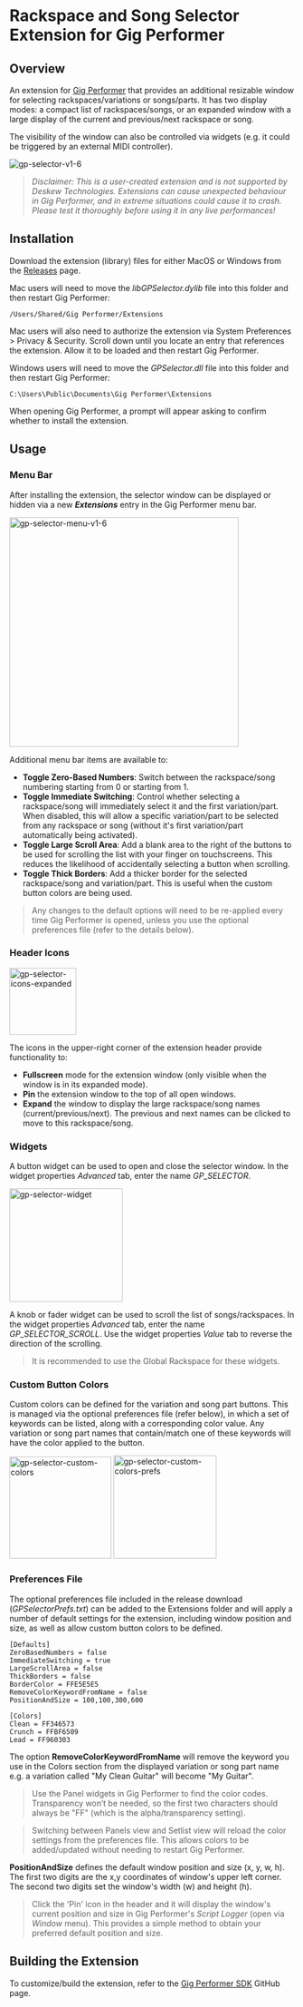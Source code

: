 # Rackspace and Song Selector Extension for Gig Performer

## Overview

An extension for [Gig Performer](https://gigperformer.com) that provides an additional resizable window for selecting rackspaces/variations or songs/parts. It has two display modes: a compact list of rackspaces/songs, or an expanded window with a large display of the current and previous/next rackspace or song.

The visibility of the window can also be controlled via widgets (e.g. it could be triggered by an external MIDI controller).

![gp-selector-v1-6](https://user-images.githubusercontent.com/107261652/193566984-a2c4be98-ed7f-4821-98a0-c5a9e30c0a48.gif)


> _Disclaimer: This is a user-created extension and is not supported by Deskew Technologies. Extensions can cause unexpected behaviour in Gig Performer, and in extreme situations could cause it to crash. Please test it thoroughly before using it in any live performances!_

## Installation

Download the extension (library) files for either MacOS or Windows from the [Releases](https://github.com/gp-rank13/gp-selector/releases) page.  

Mac users will need to move the _libGPSelector.dylib_ file into this folder and then restart Gig Performer:
```
/Users/Shared/Gig Performer/Extensions
```
Mac users will also need to authorize the extension via System Preferences > Privacy & Security. Scroll down until you locate an entry that references the extension. Allow it to be loaded and then restart Gig Performer.

Windows users will need to move the _GPSelector.dll_ file into this folder and then restart Gig Performer:
```
C:\Users\Public\Documents\Gig Performer\Extensions
```
When opening Gig Performer, a prompt will appear asking to confirm whether to install the extension.

## Usage
### Menu Bar

After installing the extension, the selector window can be displayed or hidden via a new **_Extensions_** entry in the Gig Performer menu bar. 

<img width="405" alt="gp-selector-menu-v1-6" src="https://user-images.githubusercontent.com/107261652/193559997-44f84a60-4ce0-4335-a1f9-03cf559e28a2.png">

Additional menu bar items are available to:
* **Toggle Zero-Based Numbers**: Switch between the rackspace/song numbering starting from 0 or starting from 1.
* **Toggle Immediate Switching**: Control whether selecting a rackspace/song will immediately select it and the first variation/part. When disabled, this will allow a specific variation/part to be selected from any rackspace or song (without it's first variation/part automatically being activated).
* **Toggle Large Scroll Area**: Add a blank area to the right of the buttons to be used for scrolling the list with your finger on touchscreens. This reduces the likelihood of accidentally selecting a button when scrolling.
* **Toggle Thick Borders**: Add a thicker border for the selected rackspace/song and variation/part. This is useful when the custom button colors are being used.


>Any changes to the default options will need to be re-applied every time Gig Performer is opened, unless you use the optional preferences file (refer to the details below).

### Header Icons

<img width="118" alt="gp-selector-icons-expanded" src="https://user-images.githubusercontent.com/107261652/193559162-0f586b6b-e3e3-48a0-ae6c-652a34b43556.png">


The icons in the upper-right corner of the extension header provide functionality to:
* **Fullscreen** mode for the extension window (only visible when the window is in its expanded mode).
* **Pin** the extension window to the top of all open windows.
* **Expand** the window to display the large rackspace/song names (current/previous/next). The previous and next names can be clicked to move to this rackspace/song.

### Widgets
A button widget can be used to open and close the selector window. In the widget properties _Advanced_ tab, enter the name _GP_SELECTOR_. 

<img width="200" alt="gp-selector-widget" src="https://user-images.githubusercontent.com/107261652/175796753-3a9d52b3-4ef8-48fd-bc8c-f18691ca07a4.png">

A knob or fader widget can be used to scroll the list of songs/rackspaces. In the widget properties _Advanced_ tab, enter the name _GP_SELECTOR_SCROLL_. Use the widget properties _Value_ tab to reverse the direction of the scrolling.

> It is recommended to use the Global Rackspace for these widgets.

### Custom Button Colors

Custom colors can be defined for the variation and song part buttons. This is managed via the optional preferences file (refer below), in which a set of keywords can be listed, along with a corresponding color value. Any variation or song part names that contain/match one of these keywords will have the color applied to the button.

<img width="180" alt="gp-selector-custom-colors" src="https://user-images.githubusercontent.com/107261652/189472228-be4a7592-e6a3-4622-98c1-8aec16dd28ea.png"> <img width="182" alt="gp-selector-custom-colors-prefs" src="https://user-images.githubusercontent.com/107261652/189472733-694038d4-d1cb-447e-a1e9-073cc8fff3ce.png">

### Preferences File

The optional preferences file included in the release download (_GPSelectorPrefs.txt_) can be added to the Extensions folder and will apply a number of default settings for the extension, including window position and size, as well as allow custom button colors to be defined.

```
[Defaults]
ZeroBasedNumbers = false
ImmediateSwitching = true
LargeScrollArea = false
ThickBorders = false
BorderColor = FFE5E5E5
RemoveColorKeywordFromName = false
PositionAndSize = 100,100,300,600

[Colors]
Clean = FF346573
Crunch = FFBF6509
Lead = FF960303
```
The option **RemoveColorKeywordFromName** will remove the keyword you use in the Colors section from the displayed variation or song part name e.g. a variation called "My Clean Guitar" will become "My Guitar". 

>Use the Panel widgets in Gig Performer to find the color codes. Transparency won’t be needed, so the first two characters should always be "FF" (which is the alpha/transparency setting).

>Switching between Panels view and Setlist view will reload the color settings from the preferences file. This allows colors to be added/updated without needing to restart Gig Performer.

**PositionAndSize** defines the default window position and size (x, y, w, h). The first two digits are the x,y coordinates of window's upper left corner. The second two digits set the window's width (w) and height (h).

>Click the 'Pin' icon in the header and it will display the window's current position and size in Gig Performer's _Script Logger_ (open via _Window_ menu). This provides a simple method to obtain your preferred default position and size.


## Building the Extension

To customize/build the extension, refer to the [Gig Performer SDK](https://github.com/gigperformer/gp-sdk) GitHub page.